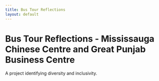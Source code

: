 ```yaml
---
title: Bus Tour Reflections
layout: default
---
```

# Bus Tour Reflections - Mississauga Chinese Centre and Great Punjab Business Centre
A project identifying diversity and inclusivity.
